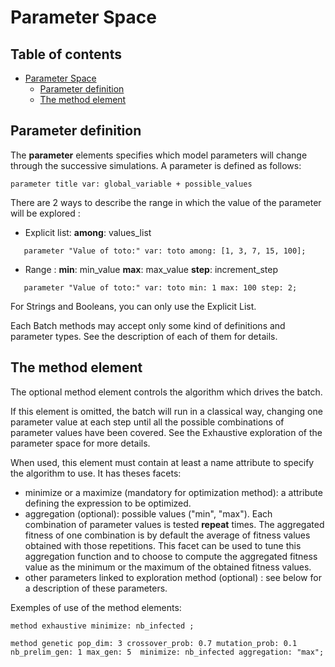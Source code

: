 
# Parameter Space

## Table of contents 

* [Parameter Space](#parameter-space)
	* [Parameter definition](#parameter-definition)
	* [The method element](#the-method-element)


## Parameter definition
The **parameter** elements specifies which model parameters will change through the successive simulations.
A parameter is defined as follows:
```
parameter title var: global_variable + possible_values
```

There are 2 ways to describe the range in which the value of the parameter will be explored  :
* Explicit list: **among**: values\_list
```
   parameter "Value of toto:" var: toto among: [1, 3, 7, 15, 100]; 
```
* Range : **min**: min\_value **max**: max\_value **step**: increment\_step
```
   parameter "Value of toto:" var: toto min: 1 max: 100 step: 2;
```

For Strings and Booleans, you can only use the Explicit List.

Each Batch methods may accept only some kind of definitions and parameter types. See the description of each of them for details.

## The method element
The optional method element controls the algorithm which drives the batch.

If this element is omitted, the batch will run in a classical way, changing one parameter value at each step until all the possible combinations of parameter values have been covered. See the Exhaustive exploration of the parameter space for more details.

When used, this element must contain at least a name attribute to specify the algorithm to use. It has theses facets:
* minimize or a maximize (mandatory for optimization method): a attribute defining the expression to be optimized.
* aggregation (optional): possible values ("min", "max"). Each combination of parameter values is tested **repeat** times. The aggregated fitness of one combination is by default the average of fitness values obtained with those repetitions. This facet can be used to tune this aggregation function and to choose to compute the aggregated fitness value as the minimum or the maximum of the obtained fitness values.
* other parameters linked to exploration method (optional) : see below for a description of these parameters.

Exemples of use of the method elements:
```
method exhaustive minimize: nb_infected ;

method genetic pop_dim: 3 crossover_prob: 0.7 mutation_prob: 0.1 nb_prelim_gen: 1 max_gen: 5  minimize: nb_infected aggregation: "max";
```